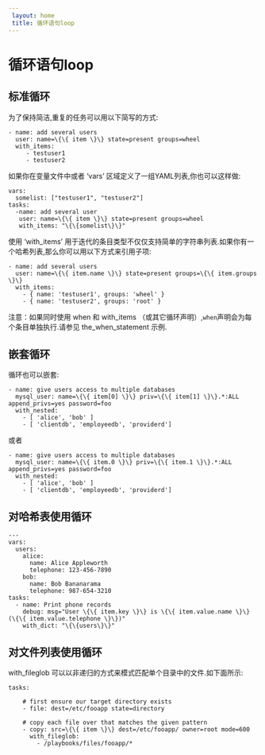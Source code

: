 ```yaml
---
 layout: home
 title: 循环语句loop
---
```


# 循环语句loop

## 标准循环

为了保持简洁,重复的任务可以用以下简写的方式:

```
- name: add several users
  user: name=\{\{ item \}\} state=present groups=wheel
  with_items:
     - testuser1
     - testuser2
```

如果你在变量文件中或者 ‘vars’ 区域定义了一组YAML列表,你也可以这样做:

```
vars:
  somelist: ["testuser1", "testuser2"]
tasks:
  -name: add several user
   user: name=\{\{ item \}\} state=present groups=wheel
   with_items: "\{\{somelist\}\}"

```

使用 ‘with\_items’ 用于迭代的条目类型不仅仅支持简单的字符串列表.如果你有一个哈希列表,那么你可以用以下方式来引用子项:

```
- name: add several users
  user: name=\{\{ item.name \}\} state=present groups=\{\{ item.groups \}\}
  with_items:
    - { name: 'testuser1', groups: 'wheel' }
    - { name: 'testuser2', groups: 'root' }
```

注意：如果同时使用 when 和 with\_items （或其它循环声明）,`when`声明会为每个条目单独执行.请参见 the\_when\_statement 示例.

## 嵌套循环

循环也可以嵌套:

```
- name: give users access to multiple databases
  mysql_user: name=\{\{ item[0] \}\} priv=\{\{ item[1] \}\}.*:ALL append_privs=yes password=foo
  with_nested:
    - [ 'alice', 'bob' ]
    - [ 'clientdb', 'employeedb', 'providerd']
```

或者

```
- name: give users access to multiple databases
  mysql_user: name=\{\{ item.0 \}\} priv=\{\{ item.1 \}\}.*:ALL append_privs=yes password=foo
  with_nested:
    - [ 'alice', 'bob' ]
    - [ 'clientdb', 'employeedb', 'providerd']
```

## 对哈希表使用循环

```
---
vars:
  users:
    alice:
      name: Alice Appleworth
      telephone: 123-456-7890
    bob:
      name: Bob Bananarama
      telephone: 987-654-3210
tasks:
  - name: Print phone records
    debug: msg="User \{\{ item.key \}\} is \{\{ item.value.name \}\} (\{\{ item.value.telephone \}\})"
    with_dict: "\{\{users\}\}"
```

## 对文件列表使用循环

with\_fileglob 可以以非递归的方式来模式匹配单个目录中的文件.如下面所示:

```
tasks:

    # first ensure our target directory exists
    - file: dest=/etc/fooapp state=directory

    # copy each file over that matches the given pattern
    - copy: src=\{\{ item \}\} dest=/etc/fooapp/ owner=root mode=600
      with_fileglob:
        - /playbooks/files/fooapp/*
```



